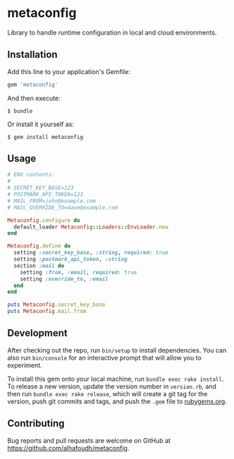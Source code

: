 # metaconfig

Library to handle runtime configuration in local and cloud environments.

## Installation

Add this line to your application's Gemfile:

```ruby
gem 'metaconfig'
```

And then execute:

    $ bundle

Or install it yourself as:

    $ gem install metaconfig

## Usage

```ruby
# ENV contents:
#
# SECRET_KEY_BASE=123
# POSTMARK_API_TOKEN=123
# MAIL_FROM=john@example.com
# MAIL_OVERRIDE_TO=dave@example.com

Metaconfig.configure do
  default_loader Metaconfig::Loaders::EnvLoader.new
end

Metaconfig.define do
  setting :secret_key_base, :string, required: true
  setting :postmark_api_token, :string
  section :mail do
    setting :from, :email, required: true
    setting :override_to, :email
  end
end

puts Metaconfig.secret_key_base
puts Metaconfig.mail.from
```

## Development

After checking out the repo, run `bin/setup` to install dependencies. You can also run `bin/console` for an interactive prompt that will allow you to experiment.

To install this gem onto your local machine, run `bundle exec rake install`. To release a new version, update the version number in `version.rb`, and then run `bundle exec rake release`, which will create a git tag for the version, push git commits and tags, and push the `.gem` file to [rubygems.org](https://rubygems.org).

## Contributing

Bug reports and pull requests are welcome on GitHub at https://github.com/alhafoudh/metaconfig.
